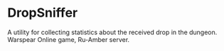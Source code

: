 # DropSniffer
A utility for collecting statistics about the received drop in the dungeon. Warspear Online game, Ru-Amber server.
